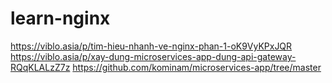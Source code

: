 # learn-nginx
https://viblo.asia/p/tim-hieu-nhanh-ve-nginx-phan-1-oK9VyKPxJQR
https://viblo.asia/p/xay-dung-microservices-app-dung-api-gateway-RQqKLALzZ7z
https://github.com/kominam/microservices-app/tree/master